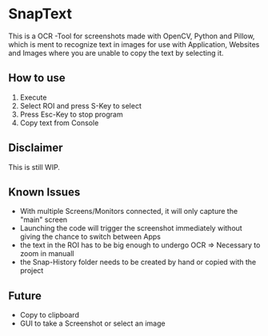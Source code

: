 # SnapText
This is a OCR -Tool for screenshots made with OpenCV, Python and Pillow, which is ment to recognize text in images for use with Application, Websites and Images where you are unable to copy the text by selecting it.

## How to use
1. Execute
2. Select ROI and press S-Key to select
4. Press Esc-Key to stop program
3. Copy text from Console

## Disclaimer
This is still WIP.

## Known Issues
- With multiple Screens/Monitors connected, it will only capture the "main" screen
- Launching the code will trigger the screenshot immediately without giving the chance to switch between Apps
- the text in the ROI has to be big enough to undergo OCR => Necessary to zoom in manuall
- the Snap-History folder needs to be created by hand or copied with the project

## Future
- Copy to clipboard
- GUI to take a Screenshot or select an image
